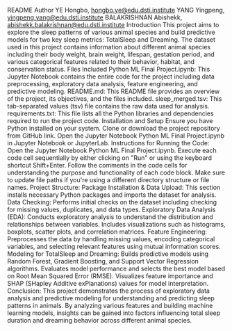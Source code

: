 README
Author
YE Hongbo, hongbo.ye@edu.dsti.institute
YANG Yingpeng, yingpeng.yang@edu.dsti.institute
BALAKRISHNAN Abishekk, abishekk.balakrishnan@edu.dsti.institute
Introduction
This project aims to explore the sleep patterns of various animal species and build predictive models for two key sleep metrics: TotalSleep and Dreaming. The dataset used in this project contains information about different animal species including their body weight, brain weight, lifespan, gestation period, and various categorical features related to their behavior, habitat, and conservation status.
Files Included
Python ML Final Project.ipynb: This Jupyter Notebook contains the entire code for the project including data preprocessing, exploratory data analysis, feature engineering, and predictive modeling.
README.md: This README file provides an overview of the project, its objectives, and the files included.
sleep_merged.tsv: This tab-separated values (tsv) file contains the raw data used for analysis.
requirements.txt: This file lists all the Python libraries and dependencies required to run the project code.
Installation and Setup
Ensure you have Python installed on your system.
Clone or download the project repository from GitHub link.
Open the Jupyter Notebook Python ML Final Project.ipynb in Jupyter Notebook or JupyterLab.
Instructions for Running the Code:
Open the Jupyter Notebook Python ML Final Project.ipynb.
Execute each code cell sequentially by either clicking on "Run" or using the keyboard shortcut Shift+Enter.
Follow the comments in the code cells for understanding the purpose and functionality of each code block.
Make sure to update file paths if you're using a different directory structure or file names.
Project Structure:
Package Installation & Data Upload: This section installs necessary Python packages and imports the dataset for analysis.
Data Checking: Performs initial checks on the dataset including checking for missing values, duplicates, and data types.
Exploratory Data Analysis (EDA): Conducts exploratory analysis to understand the distribution and relationships between variables. Includes visualizations such as histograms, boxplots, scatter plots, and correlation matrices.
Feature Engineering: Preprocesses the data by handling missing values, encoding categorical variables, and selecting relevant features using mutual information scores.
Modeling for TotalSleep and Dreaming: Builds predictive models using Random Forest, Gradient Boosting, and Support Vector Regression algorithms. Evaluates model performance and selects the best model based on Root Mean Squared Error (RMSE). Visualizes feature importance and SHAP (SHapley Additive exPlanations) values for model interpretation.
Conclusion:
This project demonstrates the process of exploratory data analysis and predictive modeling for understanding and predicting sleep patterns in animals. By analyzing various features and building machine learning models, insights can be gained into factors influencing total sleep duration and dreaming behavior across different animal species.
